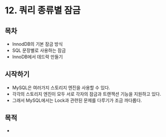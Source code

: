 # 12. 쿼리 종류별 잠금
## 목차
* InnodDB의 기본 잠금 방식
* SQL 문장별로 사용하는 잠금
* InnoDB에서 데드락 만들기

## 시작하기
* MySQL은 여러가지 스토리지 엔진을 사용할 수 있다.
* 각각의 스토리지 엔진이 모두 서로 각자의 잠금과 트랜잭션 기능을 지원하고 있다.
* 그래서 MySQL에서는 Lock과 관련된 문제를 다루기가 조금 까다롭다.

## 목적
* 
<!--stackedit_data:
eyJoaXN0b3J5IjpbLTE3NDQ2NTMzODJdfQ==
-->